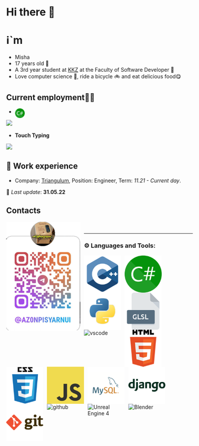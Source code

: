 # Hi there 👋 

# ℹ️`m

- Misha
- 17 years old 🧓
- A 3rd year student at [KKZ] at the Faculty of Software Developer 🏫
- Love computer science 🔭, ride a bicycle 🚲 and eat delicious food😋


## Current employment🧑‍💼

- <img align="left" alt="c#" width="26px" src="https://raw.githubusercontent.com/github/explore/80688e429a7d4ef2fca1e82350fe8e3517d3494d/topics/csharp/csharp.png" style="padding-right:10px;">

![](https://progress-bar.dev/70)
- **Touch Typing**

![](https://progress-bar.dev/30)

## 👷 Work experience

- Company: [Triangulum], Position: Engineer, Term: *11.21 - Current day*.

📅 *Last update*: **31.05.22**

## Contacts

<img align="left" alt="Telegram reference" width="200px" src="./img/telegram.png" style="padding-right:10px;">
<br>

---

### ⚙️ Languages and Tools:

<img align="left" alt="c++" width="100px" src="https://raw.githubusercontent.com/github/explore/180320cffc25f4ed1bbdfd33d4db3a66eeeeb358/topics/cpp/cpp.png" style="padding-right:10px;">
<img align="left" alt="c#" width="100px" 
src="https://raw.githubusercontent.com/github/explore/80688e429a7d4ef2fca1e82350fe8e3517d3494d/topics/csharp/csharp.png"
style="padding-right:10px;">
<img align="left" alt="python" width="100px" 
src="https://raw.githubusercontent.com/github/explore/80688e429a7d4ef2fca1e82350fe8e3517d3494d/topics/python/python.png"
style="padding-right:10px;">
<img align="left" alt="glsl" width="100px" 
src="./img/glsl.png"
style="padding-right:10px;">
<img align="left" alt="vscode" width="100px" 
src="https://upload.wikimedia.org/wikipedia/commons/thumb/9/9a/Visual_Studio_Code_1.35_icon.svg/2048px-Visual_Studio_Code_1.35_icon.svg.png"
style="padding-right:10px;">
<img align="left" alt="html" width="100px" 
src="https://raw.githubusercontent.com/github/explore/80688e429a7d4ef2fca1e82350fe8e3517d3494d/topics/html/html.png"
style="padding-right:10px;">
<img align="left" alt="css" width="100px" 
src="https://raw.githubusercontent.com/github/explore/80688e429a7d4ef2fca1e82350fe8e3517d3494d/topics/css/css.png"
style="padding-right:10px;">
<img align="left" alt="JS" width="100px" 
src="https://raw.githubusercontent.com/github/explore/80688e429a7d4ef2fca1e82350fe8e3517d3494d/topics/javascript/javascript.png"
style="padding-right:10px;">
<img align="left" alt="MySQL" width="100px" 
src="https://raw.githubusercontent.com/github/explore/80688e429a7d4ef2fca1e82350fe8e3517d3494d/topics/mysql/mysql.png"
style="padding-right:10px;">
<img align="left" alt="django" width="100px" 
src="https://raw.githubusercontent.com/github/explore/7456fdff59816d37ef383a6c8f32a26ff7332db2/topics/django/django.png"
style="padding-right:10px;">
<img align="left" alt="git" width="100px" 
src="https://raw.githubusercontent.com/github/explore/80688e429a7d4ef2fca1e82350fe8e3517d3494d/topics/git/git.png"
style="padding-right:10px;">
<img align="left" alt="github" width="100px" 
src="https://upload.wikimedia.org/wikipedia/commons/thumb/9/91/Octicons-mark-github.svg/800px-Octicons-mark-github.svg.png"
style="padding-right:10px;">
<img align="left" alt="Unreal Engine 4" width="100px" 
src="https://upload.wikimedia.org/wikipedia/commons/d/da/Unreal_Engine_Logo.svg"
style="padding-right:10px;">
<img align="left" alt="Blender" width="100px" 
src="https://upload.wikimedia.org/wikipedia/commons/thumb/0/0c/Blender_logo_no_text.svg/768px-Blender_logo_no_text.svg.png"
style="padding-right:10px;">



[KKZ]: https://kkz.net.ua/
[Triangulum]: https://www.triangulum.ua/
